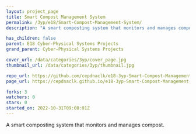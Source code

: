 ```yaml
---
layout: project_page
title: Smart Compost Management System
permalink: /3yp/e18/Smart-Compost-Management-System/
description: "A smart composting system that monitors and manages compost."

has_children: false
parent: E18 Cyber-Physical Systems Projects
grand_parent: Cyber-Physical Systems Projects

cover_url: /data/categories/3yp/cover_page.jpg
thumbnail_url: /data/categories/3yp/thumbnail.jpg

repo_url: https://github.com/cepdnaclk/e18-3yp-Smart-Compost-Management-System
page_url: https://cepdnaclk.github.io/e18-3yp-Smart-Compost-Management-System

forks: 3
watchers: 0
stars: 0
started_on: 2022-10-31T09:08:01Z
---
```

A smart composting system that monitors and manages compost.

